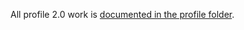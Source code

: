 All profile 2.0 work is [documented in the profile folder](https://github.com/department-of-veterans-affairs/va.gov-team/tree/master/products/identity-personalization/profile/Combine%20Profile%20and%20Account).
